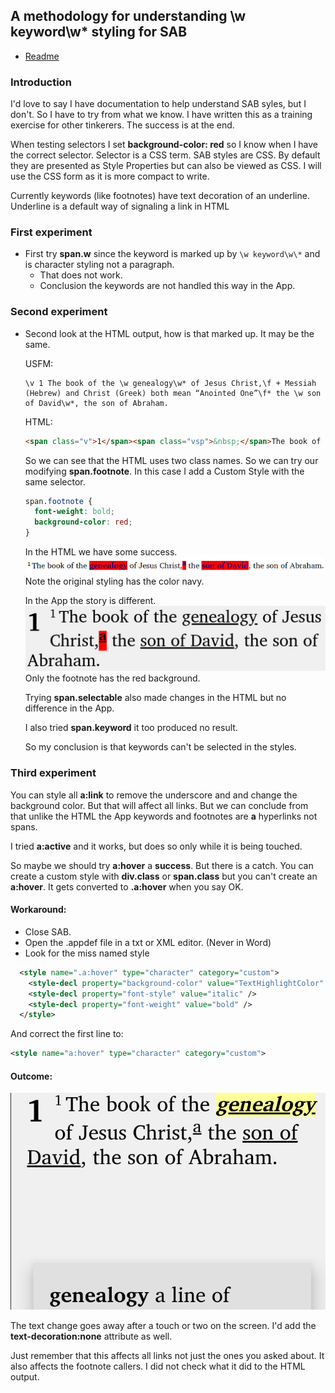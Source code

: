 ## A methodology for understanding \w keyword\w* styling for SAB

- [Readme](README.md)

### Introduction

I'd love to say I have documentation to help understand SAB syles, but I don't. So I have to try from what we know. I have written this as a training exercise for other tinkerers. The success is at the end.

When testing selectors I set **background-color: red** so I know when I have the correct selector. Selector is a CSS term. SAB styles are CSS. By default they are presented as Style Properties but can also be viewed as CSS. I will use the CSS form as it is more compact to write.

Currently keywords (like footnotes) have text decoration of an underline. Underline is a default way of signaling a link in HTML

### First experiment
- First try **span.w** since the keyword is marked up by `\w keyword\w\*` and is character styling not a paragraph.
  - That does not work.
  - Conclusion the keywords are not handled this way in the App.
  
### Second experiment
- Second look at the HTML output, how is that marked up. It may be the same.

  USFM: 
  ```
  \v 1 The book of the \w genealogy\w* of Jesus Christ,\f + Messiah (Hebrew) and Christ (Greek) both mean “Anointed One”\f* the \w son of David\w*, the son of Abraham.
  ```
  HTML: 
  ```html
  <span class="v">1</span><span class="vsp">&nbsp;</span>The book of the <span class="footnote selectable" id="G-0">genealogy</span> of Jesus Christ,<span class="footnote selectable" id="F-0"><sup>a</sup></span> the <span class="footnote selectable" id="G-2">son of David</span>, the son of Abraham.<span id="bookmarks1"></span>
  ```

  So we can see that the HTML uses two class names. So we can try our modifying **span.footnote**. In this case I add a Custom Style with the same selector.
  ```css
  span.footnote {
    font-weight: bold;
    background-color: red;
  }
  ```
  In the HTML we have some success.<br/>
  ![image|648x37](images/html-footnote-class.png) <br/>
  Note the original styling has the color navy.

  In the App the story is different.<br/>
  ![image|485x105](images/app-footnote-class.png) <br/>
  Only the footnote has the red background.

  Trying **span.selectable** also made changes in the HTML but no difference in the App.

  I also tried **span.keyword** it too produced no result.

  So my conclusion is that keywords can't be selected in the styles.

### Third experiment

You can style all **a:link** to remove the underscore and and change the background color. But 
  that will affect all links. But we can conclude from that unlike the HTML the App keywords and footnotes are **a** hyperlinks not spans.

I tried **a:active** and it works, but does so only while it is being touched.

So maybe we should try **a:hover**  a **success**. But there is a catch. You can create a custom style with **div.class** or **span.class** but you can't create an **a:hover**.  It gets converted to **.a:hover** when you say OK. 

#### Workaround: 
- Close SAB.
- Open the .appdef file in a txt or XML editor. (Never in Word)
- Look for the miss named style
```xml
  <style name=".a:hover" type="character" category="custom">
    <style-decl property="background-color" value="TextHighlightColor" />
    <style-decl property="font-style" value="italic" />
    <style-decl property="font-weight" value="bold" />
  </style>
```
And correct the first line to:
```xml
<style name="a:hover" type="character" category="custom">
 ```
#### Outcome:
![image|690x474](images/app-a-hover.png) 

The text change goes away after a  touch or two on the screen. I'd add the **text-decoration:none** attribute as well.

Just remember that this affects all links not just the ones you asked about. It also affects the footnote callers. I did not check what it did to the HTML output.
